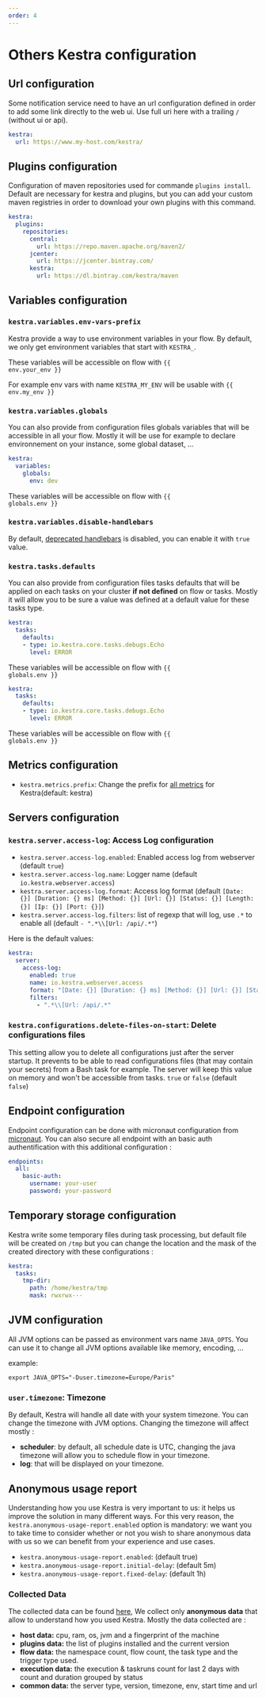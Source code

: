 ```yaml
---
order: 4
---
```

# Others Kestra configuration

## Url configuration
Some notification service need to have an url configuration defined in order to add some link directly to the web ui. Use full uri here with a trailing `/` (without ui or api).
```yaml
kestra:
  url: https://www.my-host.com/kestra/

```

## Plugins configuration
Configuration of maven repositories used for commande `plugins install`.
Default are necessary for kestra and plugins, but you can add your custom maven registries in order to download your own plugins with this command.

```yaml
kestra:
  plugins:
    repositories:
      central:
        url: https://repo.maven.apache.org/maven2/
      jcenter:
        url: https://jcenter.bintray.com/
      kestra:
        url: https://dl.bintray.com/kestra/maven

```

## Variables configuration

### `kestra.variables.env-vars-prefix`
Kestra provide a way to use environment variables in your flow.
By default, we only get environment variables that start with `KESTRA_`.

These variables will be accessible on flow with <code v-pre>{{ env.your_env }}</code>

For example env vars with name `KESTRA_MY_ENV` will be usable with  <code v-pre>{{ env.my_env }}</code>


### `kestra.variables.globals`
You can also provide from configuration files globals variables that will be accessible in all your flow.
Mostly it will be use for example to declare environnement on your instance, some global dataset, ...

```yaml
kestra:
  variables:
    globals:
      env: dev

```
These variables will be accessible on flow with <code v-pre>{{ globals.env }}</code>


### `kestra.variables.disable-handlebars`
By default, [deprecated handlebars](../../../developer-guide/variables/deprecated-handlebars) is disabled, you can enable it with `true` value.


### `kestra.tasks.defaults`
You can also provide from configuration files tasks defaults that will be applied on each tasks on your cluster **if not defined** on flow or tasks.
Mostly it will allow you to be sure a value was defined at a default value for these tasks type.

```yaml
kestra:
  tasks:
    defaults:
    - type: io.kestra.core.tasks.debugs.Echo
      level: ERROR
```
These variables will be accessible on flow with <code v-pre>{{ globals.env }}</code>


```yaml
kestra:
  tasks:
    defaults:
    - type: io.kestra.core.tasks.debugs.Echo
      level: ERROR
```
These variables will be accessible on flow with <code v-pre>{{ globals.env }}</code>


## Metrics configuration

- `kestra.metrics.prefix`: Change the prefix for [all metrics](../monitoring) for Kestra(default: kestra)


## Servers configuration

### `kestra.server.access-log`: Access Log configuration
- `kestra.server.access-log.enabled`: Enabled access log from webserver (default `true`)
- `kestra.server.access-log.name`: Logger name (default `io.kestra.webserver.access`)
- `kestra.server.access-log.format`: Access log format (default `[Date: {}] [Duration: {} ms] [Method: {}] [Url: {}] [Status: {}] [Length: {}] [Ip: {}] [Port: {}]`)
- `kestra.server.access-log.filters`: list of regexp that will log, use `.*` to enable all  (default `- ".*\\[Url: /api/.*"`)

Here is the default values:
```yaml
kestra:
  server:
    access-log:
      enabled: true
      name: io.kestra.webserver.access
      format: "[Date: {}] [Duration: {} ms] [Method: {}] [Url: {}] [Status: {}] [Length: {}] [Ip: {}] [Port: {}]"
      filters:
        - ".*\\[Url: /api/.*"
```

### `kestra.configurations.delete-files-on-start`: Delete configurations files
This setting allow you to delete all configurations just after the server startup. It prevents to be able to read configurations files (that may contain your secrets) from a Bash task for example. The server will keep this value on memory and won't be accessible from tasks. `true` or `false` (default `false`)

## Endpoint configuration
Endpoint configuration can be done with micronaut configuration from [micronaut](https://docs.micronaut.io/latest/guide/index.html#endpointConfiguration).
You can also secure all endpoint with an basic auth authentification with this additional configuration :

```yaml
endpoints:
  all:
    basic-auth:
      username: your-user
      password: your-password
```

## Temporary storage configuration
Kestra write some temporary files during task processing, but default file will be created on `/tmp` but you can change the location and the mask of the created directory with these configurations :
```yaml
kestra:
  tasks:
    tmp-dir:
      path: /home/kestra/tmp
      mask: rwxrwx---
```

## JVM configuration

All JVM options can be passed as environment vars name `JAVA_OPTS`. You can use it to change all JVM options available like memory, encoding, ...

example:

```shell
export JAVA_OPTS="-Duser.timezone=Europe/Paris"
```

### `user.timezone`: Timezone
By default, Kestra will handle all date with your system timezone. You can change the timezone with JVM options.
Changing the timezone will affect mostly :
* **scheduler**: by default, all schedule date is UTC, changing the java timezone will allow you to schedule flow in your timezone.
* **log**:  that will be displayed on your timezone.




## Anonymous usage report

Understanding how you use Kestra is very important to us: it helps us improve the solution in many different ways.
For this very reason, the `kestra.anonymous-usage-report.enabled` option is mandatory: we want you to take time to consider whether or not you wish to share anonymous data with us so we can benefit from your experience and use cases.

- `kestra.anonymous-usage-report.enabled`: (default true)
- `kestra.anonymous-usage-report.initial-delay`: (default 5m)
- `kestra.anonymous-usage-report.fixed-delay`: (default 1h)

### Collected Data

The collected data can be found [here](https://github.com/kestra-io/kestra/tree/develop/core/src/main/java/io/kestra/core/models/collectors), We collect only **anonymous data** that allow to understand how you used Kestra. Mostly the data collected are :

- **host data:** cpu, ram, os, jvm and a fingerprint of the machine
- **plugins data:** the list of plugins installed and the current version
- **flow data:** the namespace count, flow count, the task type and the trigger type used.
- **execution data:** the execution & taskruns count for last 2 days with count and duration grouped by status
- **common data:** the server type, version, timezone, env, start time and url